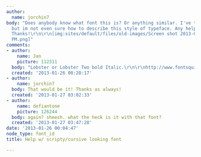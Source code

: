 ```yaml
---
author:
  name: jorchin7
body: "Does anybody know what font this is? Or anything similar. I've tried searching
  but im not even sure how to describe this style of typeface. Any help greatly appreciated.
  Thanks!\r\n\r\n[img:sites/default/files/old-images/Screen shot 2013-01-25 at 7_3649.01.42
  PM.png]"
comments:
- author:
    name: Jan
    picture: 112311
  body: "Lobster or Lobster Two bold Italic.\r\n\r\nhttp://www.fontsquirrel.com/fonts/Lobster\r\nhttp://www.fontsquirrel.com/fonts/lobster-two"
  created: '2013-01-26 00:28:17'
- author:
    name: jorchin7
  body: That would be it! Thanks as always!
  created: '2013-01-27 03:02:33'
- author:
    name: defiantone
    picture: 126244
  body: again? sheesh. what the heck is it with that font?
  created: '2013-01-27 03:47:28'
date: '2013-01-26 00:04:47'
node_type: font_id
title: Help w/ scripty/cursive looking font

---
```

